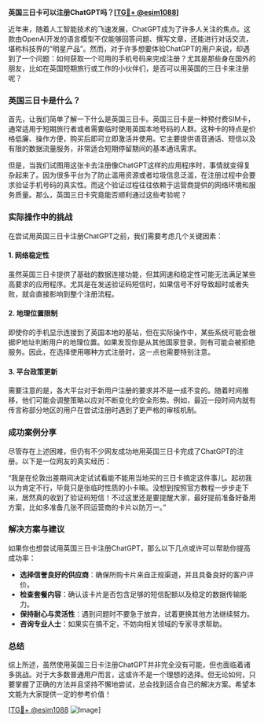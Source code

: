 **英国三日卡可以注册ChatGPT吗？[[TG💪+ @esim1088](https://t.me/s/esim1088)]**

近年来，随着人工智能技术的飞速发展，ChatGPT成为了许多人关注的焦点。这款由OpenAI开发的语言模型不仅能够回答问题、撰写文章，还能进行对话交流，堪称科技界的“明星产品”。然而，对于许多想要体验ChatGPT的用户来说，却遇到了一个问题：如何获取一个可用的手机号码来完成注册？尤其是那些身在国外的朋友，比如在英国短期旅行或工作的小伙伴们，是否可以用英国的三日卡来注册呢？

### 英国三日卡是什么？

首先，让我们简单了解一下什么是英国三日卡。英国三日卡是一种预付费SIM卡，通常适用于短期旅行者或者需要临时使用英国本地号码的人群。这种卡的特点是价格低廉、操作方便，购买后即可立即激活并使用。它主要提供语音通话、短信以及有限的数据流量服务，非常适合短期停留期间的基本通讯需求。

但是，当我们试图用这张卡去注册像ChatGPT这样的应用程序时，事情就变得复杂起来了。因为很多平台为了防止滥用资源或者垃圾信息泛滥，在注册过程中会要求验证手机号码的真实性。而这个验证过程往往依赖于运营商提供的网络环境和服务质量。那么，英国三日卡究竟能否顺利通过这些考验呢？

### 实际操作中的挑战

在尝试用英国三日卡注册ChatGPT之前，我们需要考虑几个关键因素：

#### 1. 网络稳定性
虽然英国三日卡提供了基础的数据连接功能，但其网速和稳定性可能无法满足某些高要求的应用程序。尤其是在发送验证码短信时，如果信号不好导致超时或者失败，就会直接影响到整个注册流程。

#### 2. 地理位置限制
即使你的手机显示连接到了英国本地的基站，但在实际操作中，某些系统可能会根据IP地址判断用户的地理位置。如果发现你是从其他国家登录，则有可能会被拒绝服务。因此，在选择使用哪种方式注册时，这一点也需要特别注意。

#### 3. 平台政策更新
需要注意的是，各大平台对于新用户注册的要求并不是一成不变的。随着时间推移，他们可能会调整策略以应对不断变化的安全形势。例如，最近一段时间内就有传言称部分地区的用户在尝试注册时遇到了更严格的审核机制。

### 成功案例分享

尽管存在上述困难，但仍有不少网友成功地用英国三日卡完成了ChatGPT的注册。以下是一位网友的真实经历：

“我是在伦敦出差期间决定试试看能不能用当地买的三日卡搞定这件事儿。起初我以为肯定不行，毕竟只是张临时性质的小卡嘛。没想到按照官方教程一步步走下来，居然真的收到了验证码短信！不过这里还是要提醒大家，最好提前准备好备用方案，比如多准备几张不同运营商的卡片以防万一。”

### 解决方案与建议

如果你也想尝试用英国三日卡注册ChatGPT，那么以下几点或许可以帮助你提高成功率：

- **选择信誉良好的供应商**：确保所购卡片来自正规渠道，并且具备良好的客户评价。
- **检查套餐内容**：确认该卡片是否包含足够的短信配额以及稳定的数据传输能力。
- **保持耐心与灵活性**：遇到问题时不要急于放弃，试着更换其他方法继续努力。
- **咨询专业人士**：如果实在搞不定，不妨向相关领域的专家寻求帮助。

### 总结

综上所述，虽然使用英国三日卡注册ChatGPT并非完全没有可能，但也面临着诸多挑战。对于大多数普通用户而言，这或许不是一个理想的选择。但无论如何，只要掌握了正确的方法并且坚持不懈地尝试，总会找到适合自己的解决方案。希望本文能为大家提供一定的参考价值！

[[TG💪+ @esim1088](https://t.me/s/esim1088) ![Image](https://i.postimg.cc/4NQfJmqS/Snipaste-2025-05-13-00-14-12.png)]